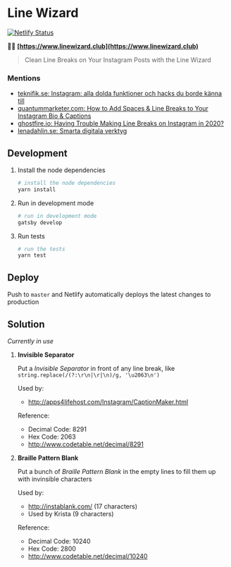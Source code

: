 # Line Wizard

[![Netlify Status](https://api.netlify.com/api/v1/badges/0e497dd0-fcf7-41b0-b3a6-4221c8de4c17/deploy-status)](https://app.netlify.com/sites/linewizard/deploys)

🧙‍♂️ **[https://www.linewizard.club](https://www.linewizard.club)**

> Clean Line Breaks on Your Instagram Posts with the Line Wizard

### Mentions

- [teknifik.se: Instagram: alla dolda funktioner och hacks du borde känna till](https://teknifik.se/2017/03/instagram-stories-dolda-funktioner-och-hacks/)
- [quantummarketer.com: How to Add Spaces & Line Breaks to Your Instagram Bio & Captions](https://quantummarketer.com/add-spaces-line-breaks-bio-captions-instagram/)
- [ghostfire.io: Having Trouble Making Line Breaks on Instagram in 2020?](https://ghostfire.io/having-trouble-making-line-breaks-on-instagram-in-2020/)
- [lenadahlin.se: Smarta digitala verktyg](https://www.lenadahlin.se/smarta-digitala-verktyg/)

## Development

1. Install the node dependencies

   ```sh
   # install the node dependencies
   yarn install
   ```

2. Run in development mode

   ```sh
   # run in development mode
   gatsby develop
   ```

3. Run tests
   ```sh
   # run the tests
   yarn test
   ```

## Deploy

Push to `master` and Netlify automatically deploys the latest changes to production

## Solution

_Currently in use_

1. **Invisible Separator**

   Put a _Invisible Separator_ in front of any line break, like `string.replace(/(?:\r\n|\r|\n)/g, '\u2063\n')`

   Used by:

   - http://apps4lifehost.com/Instagram/CaptionMaker.html

   Reference:

   - Decimal Code: 8291
   - Hex Code: 2063
   - http://www.codetable.net/decimal/8291

2. **Braille Pattern Blank**

   Put a bunch of _Braille Pattern Blank_ in the empty lines to fill them up with invinsible characters

   Used by:

   - http://instablank.com/ (17 characters)
   - Used by Krista (9 characters)

   Reference:

   - Decimal Code: 10240
   - Hex Code: 2800
   - http://www.codetable.net/decimal/10240
